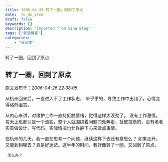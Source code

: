 ```yaml
---
title: 2006-04-26-转了一圈，回到了原点
date:  to_do_item
draft: false
keywords: []
description: "Imported from Sina Blog"
tags: ["新浪博客"]
categories: 
    - "日记本"
---
```

转了一圈，回到了原点
## 转了一圈，回到了原点

 原文发布于：*2006-04-26 22:38:05*

    
从杭州回来后，一直进入不了工作状态， 晕乎乎的，导致工作中出错了，心情变得格外沮丧。

 从内心来讲，对维护工作一直持抵触情绪，觉得这样太没劲了， 没有工作激情，每天上班都只是一个流程，整个人就围绕着问题四处奔走，扯皮拉筋的，没有老老实实做设计、写代码，实际情况也允许静下心来做点事情。

   
 在杭州的几天，我一直在思考一个问题，继续这样下去还有意思么？ 如果走开，又能到到哪去？真是好迷茫。这半年的时间，我好像转了一圈，又回到了原点。

     怎么办？

 


